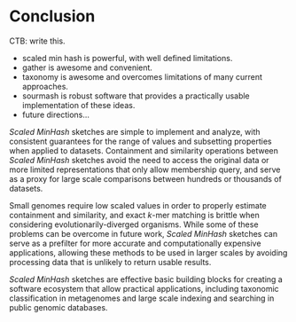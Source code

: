 # Conclusion

CTB: write this.

* scaled min hash is powerful, with well defined limitations.
* gather is awesome and convenient.
* taxonomy is awesome and overcomes limitations of many current approaches.
* sourmash is robust software that provides a practically usable implementation of these ideas.
* future directions...

_Scaled MinHash_ sketches are simple to implement and analyze, with
consistent guarantees for the range of values and subsetting
properties when applied to datasets.  Containment and similarity
operations between _Scaled MinHash_ sketches avoid the need to access
the original data or more limited representations that only allow
membership query, and serve as a proxy for large scale comparisons
between hundreds or thousands of datasets.

Small genomes require low scaled values in order to properly estimate
containment and similarity, and exact $k$-mer matching is brittle when
considering evolutionarily-diverged organisms.  While some of these
problems can be overcome in future work, _Scaled MinHash_ sketches can
serve as a prefilter for more accurate and computationally expensive
applications, allowing these methods to be used in larger scales by
avoiding processing data that is unlikely to return usable results.

_Scaled MinHash_ sketches are effective basic building blocks for
creating a software ecosystem that allow practical applications,
including taxonomic classification in metagenomes and large scale
indexing and searching in public genomic databases.

